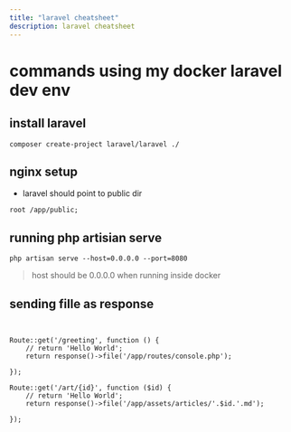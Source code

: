 ```yaml
---
title: "laravel cheatsheet"
description: laravel cheatsheet
---
```



# commands using my docker laravel dev env


## install laravel
```
composer create-project laravel/laravel ./
```

## nginx setup
* laravel should point to public dir
```
root /app/public;
```

## running php artisian serve
```
php artisan serve --host=0.0.0.0 --port=8080
```
> host should be 0.0.0.0 when running inside docker

## sending fille as response
```


Route::get('/greeting', function () {
    // return 'Hello World';
    return response()->file('/app/routes/console.php');

});

Route::get('/art/{id}', function ($id) {
    // return 'Hello World';
    return response()->file('/app/assets/articles/'.$id.'.md');

});
```
